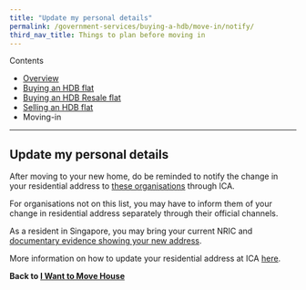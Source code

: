 ```yaml
---
title: "Update my personal details"
permalink: /government-services/buying-a-hdb/move-in/notify/
third_nav_title: Things to plan before moving in
---
```

Contents

- [Overview](/overview/v2/)
- [Buying an HDB flat](/government-services/buying-a-hdb/overview/)
- [Buying an HDB Resale flat](/government-services/buying-a-hdb-resale/overview/)
- [Selling an HDB flat](/government-services/selling-a-hdb/overview/)
- Moving-in

---------------------------------------

## Update my personal details

After moving to your new home, do be reminded to notify the change in your residential address to <a href="https://www.ica.gov.sg/docs/default-source/ica/files/sharing-of-address-updates-with-public-agencies-(oscars).pdf" target="_blank">these organisations</a> through ICA.

For organisations not on this list, you may have to inform them of your change in residential address separately through their official channels.

As a resident in Singapore, you may bring your current NRIC and <a href="https://www.ica.gov.sg/documents/ic/update_residential_address" target="_blank">documentary evidence showing your new address</a>.

More information on how to update your residential address at ICA <a href="https://www.ica.gov.sg/documents/ic/update_residential_address" target="_blank">here</a>.


**Back to [I Want to Move House](/government-services/move-house/overview)**
